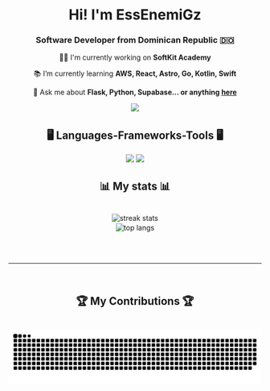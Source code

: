 <h1 align="center">
    Hi! I'm EssEnemiGz
</h1>
<h3 align="center">Software Developer from Dominican Republic 🇩🇴</h3>
<div align="center">

   🧑‍💻 I'm currently working on **SoftKit Academy**
    
   📚 I’m currently learning **AWS, React, Astro, Go, Kotlin, Swift**
   
   💬 Ask me about **Flask, Python, Supabase... or anything [here](https://github.com/EssEnemiGz/EssEnemiGz/issues)**
</div>
<div align="center"> 
  <a href="mailto:biscenp@gmail.com">
    <img src="https://img.shields.io/badge/Gmail-333333?style=for-the-badge&logo=gmail&logoColor=red" />
  </a>
</div>

<h2 align="center">🖥️ Languages-Frameworks-Tools 🖥️</h2>
<div align="center">
    <img src="https://skillicons.dev/icons?i=html,css,vscode,github,figma,git,docker,notion,cloudflare" />
    <img src="https://skillicons.dev/icons?i=python,javascript,c,mysql,flask,supabase" /><br>
</div>

<h2 align="center">📊 My stats 📊</h2>
<br>
<div align=center>
  <img width=390 src="https://github-readme-stats.vercel.app/api?username=EssEnemiGz&theme=tokyonight" alt="streak stats"/>
  <br/>
  <img width=325 align="center" src="https://github-readme-stats.vercel.app/api/top-langs/?username=EssEnemiGz&theme=tokyonight" alt="top langs" />
</div>

<br/><br/>

<hr/>

<br/>

<div align="center">
  <h2>🏆 My Contributions 🏆</h2>
  <br>
  <img alt="snake eating my contributions" src="https://github.com/EssEnemiGz/EssEnemiGz/blob/output/github-snake-dark.svg" />
  
  <br/><br/><br/>
</div>
